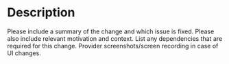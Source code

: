 # Description

Please include a summary of the change and which issue is fixed. Please also include relevant motivation and context. List any dependencies that are required for this change. Provider screenshots/screen recording in case of UI changes.
